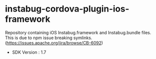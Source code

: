 # instabug-cordova-plugin-ios-framework

Repository containing iOS Instabug.framework and Instabug.bundle files.
This is due to npm issue breaking symlinks. (https://issues.apache.org/jira/browse/CB-6092)

- SDK Version : 1.7